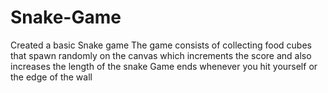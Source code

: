 # Snake-Game
Created a basic Snake game
The game consists of collecting food cubes that spawn randomly on the canvas which increments the score and also increases the length of the snake
Game ends whenever you hit yourself or the edge of the wall
